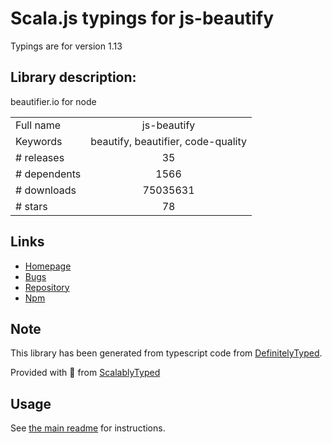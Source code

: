 
# Scala.js typings for js-beautify

Typings are for version 1.13

## Library description:
beautifier.io for node

|                    |                 |
| ------------------ | :-------------: |
| Full name          | js-beautify |
| Keywords           | beautify, beautifier, code-quality |
| # releases         | 35 |
| # dependents       | 1566 |
| # downloads        | 75035631 |
| # stars            | 78 |

## Links
- [Homepage](https://beautifier.io/)
- [Bugs](https://github.com/beautify-web/js-beautify/issues)
- [Repository](https://github.com/beautify-web/js-beautify)
- [Npm](https://www.npmjs.com/package/js-beautify)
    


## Note
This library has been generated from typescript code from [DefinitelyTyped](https://definitelytyped.org).

Provided with :purple_heart: from [ScalablyTyped](https://github.com/oyvindberg/ScalablyTyped)

## Usage
See [the main readme](../../readme.md) for instructions.


